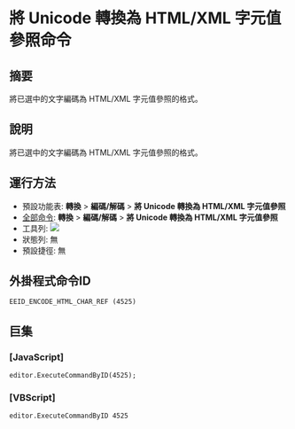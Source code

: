 # 將 Unicode 轉換為 HTML/XML 字元值參照命令

## 摘要

將已選中的文字編碼為 HTML/XML 字元值參照的格式。

## 說明

將已選中的文字編碼為 HTML/XML 字元值參照的格式。

## 運行方法

- 預設功能表: **轉換** \> **編碼/解碼** \> **將 Unicode 轉換為 HTML/XML 字元值參照**
- [全部命令](../tools/all_commands): **轉換** \> **編碼/解碼** \> **將 Unicode 轉換為 HTML/XML 字元值參照**
- 工具列:
![](../../images/uni2html24x16..png)
- 狀態列: 無
- 預設捷徑: 無

## 外掛程式命令ID

```
EEID_ENCODE_HTML_CHAR_REF (4525)
```

## 巨集

### \[JavaScript\]

```
editor.ExecuteCommandByID(4525);
```

### \[VBScript\]

```
editor.ExecuteCommandByID 4525
```
